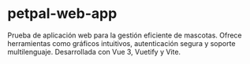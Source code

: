 # petpal-web-app
Prueba de aplicación web para la gestión eficiente de mascotas. Ofrece herramientas como gráficos intuitivos, autenticación segura y soporte multilenguaje. Desarrollada con Vue 3, Vuetify y Vite.
